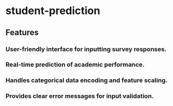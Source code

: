 # student-prediction


## Features
### User-friendly interface for inputting survey responses.
### Real-time prediction of academic performance.
### Handles categorical data encoding and feature scaling.
### Provides clear error messages for input validation.
